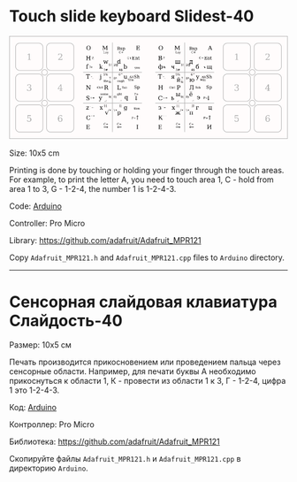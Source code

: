 # Touch slide keyboard Slidest-40

![](Layout/layout.png)

Size: 10x5 cm

Printing is done by touching or holding your finger through the touch areas. For example, to print the letter A, you need to touch area 1, C - hold from area 1 to 3, G - 1-2-4, the number 1 is 1-2-4-3.

Code: [Arduino](Arduino/)

Controller: Pro Micro

Library: https://github.com/adafruit/Adafruit_MPR121

Copy `Adafruit_MPR121.h` and `Adafruit_MPR121.cpp` files to `Arduino` directory.

---

# Сенсорная слайдовая клавиатура Слайдость-40

Размер: 10х5 см

Печать производится прикосновением или проведением пальца через сенсорные области. Например, для печати буквы А необходимо прикоснуться к области 1, К - провести из области 1 к 3, Г - 1-2-4, цифра 1 это 1-2-4-3.

Код: [Arduino](Arduino/)

Контроллер: Pro Micro

Библиотека: https://github.com/adafruit/Adafruit_MPR121

Скопируйте файлы `Adafruit_MPR121.h` и `Adafruit_MPR121.cpp` в директорию `Arduino`.
